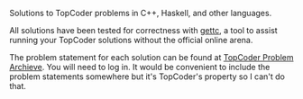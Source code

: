 Solutions to TopCoder problems in C++, Haskell, and other languages.

All solutions have been tested for correctness with [gettc](https://github.com/seri/gettc), a tool to assist running your TopCoder solutions without the official online arena.

The problem statement for each solution can be found at [TopCoder Problem Archieve](http://community.topcoder.com/tc?module=ProblemArchive). You will need to log in. It would be convenient to include the problem statements somewhere but it's TopCoder's property so I can't do that.
